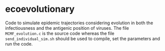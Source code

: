 # ecoevolutionary

Code to simulate epidemic trajectories considering evolution in both the infectiousness and the antigenic position of viruses. The file `MCMF_evolution.c` is the source code whereas the file `send_individual_sim.sh` should be used to compile, set the parameters and run the code.
